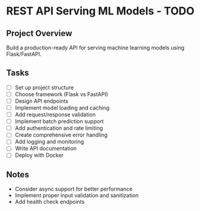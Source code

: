 # REST API Serving ML Models - TODO

## Project Overview
Build a production-ready API for serving machine learning models using Flask/FastAPI.

## Tasks
- [ ] Set up project structure
- [ ] Choose framework (Flask vs FastAPI)
- [ ] Design API endpoints
- [ ] Implement model loading and caching
- [ ] Add request/response validation
- [ ] Implement batch prediction support
- [ ] Add authentication and rate limiting
- [ ] Create comprehensive error handling
- [ ] Add logging and monitoring
- [ ] Write API documentation
- [ ] Deploy with Docker

## Notes
- Consider async support for better performance
- Implement proper input validation and sanitization
- Add health check endpoints
